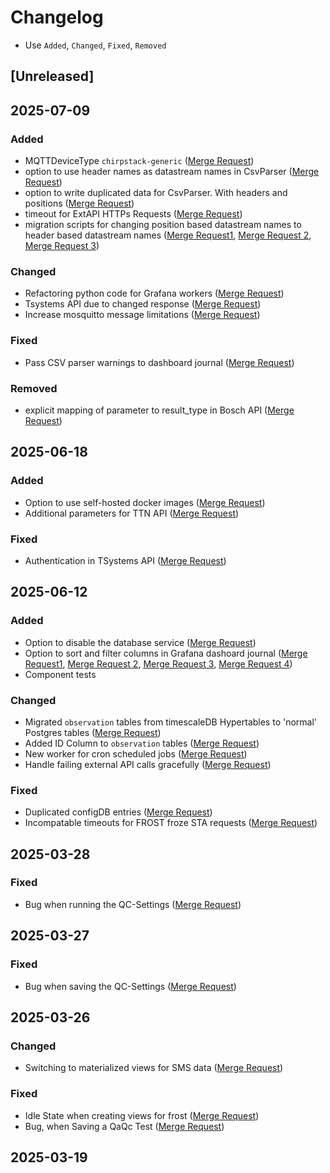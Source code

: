 # Changelog
- Use `Added`, `Changed`, `Fixed`, `Removed`

## [Unreleased]

## 2025-07-09

### Added
- MQTTDeviceType `chirpstack-generic` ([Merge Request](https://codebase.helmholtz.cloud/ufz-tsm/tsm-orchestration/-/merge_requests/383))
- option to use header names as datastream names in CsvParser ([Merge Request](https://codebase.helmholtz.cloud/ufz-tsm/tsm-orchestration/-/merge_requests/347))
- option to write duplicated data for CsvParser. With headers and positions ([Merge Request](https://codebase.helmholtz.cloud/ufz-tsm/tsm-orchestration/-/merge_requests/397))
- timeout for ExtAPI HTTPs Requests ([Merge Request](https://codebase.helmholtz.cloud/ufz-tsm/tsm-orchestration/-/merge_requests/399))
- migration scripts for changing position based datastream names to header based datastream names ([Merge Request1](https://codebase.helmholtz.cloud/ufz-tsm/tsm-orchestration/-/merge_requests/400), [Merge Request 2](https://codebase.helmholtz.cloud/ufz-tsm/tsm-orchestration/-/merge_requests/402), [Merge Request 3](https://codebase.helmholtz.cloud/ufz-tsm/tsm-orchestration/-/merge_requests/403))

### Changed
- Refactoring python code for Grafana workers ([Merge Request](https://codebase.helmholtz.cloud/ufz-tsm/tsm-orchestration/-/merge_requests/375))
- Tsystems API due to changed response ([Merge Request](https://codebase.helmholtz.cloud/ufz-tsm/tsm-orchestration/-/merge_requests/398))
- Increase mosquitto message limitations ([Merge Request](https://codebase.helmholtz.cloud/ufz-tsm/tsm-orchestration/-/merge_requests/391))

### Fixed
- Pass CSV parser warnings to dashboard journal ([Merge Request](https://codebase.helmholtz.cloud/ufz-tsm/tsm-orchestration/-/merge_requests/388))

### Removed
- explicit mapping of parameter to result_type in Bosch API ([Merge Request](https://codebase.helmholtz.cloud/ufz-tsm/tsm-orchestration/-/merge_requests/396))

## 2025-06-18

### Added
- Option to use self-hosted docker images ([Merge Request](https://codebase.helmholtz.cloud/ufz-tsm/tsm-orchestration/-/merge_requests/386))
- Additional parameters for TTN API ([Merge Request](https://codebase.helmholtz.cloud/ufz-tsm/tsm-orchestration/-/merge_requests/387))

### Fixed
- Authentication in TSystems API ([Merge Request](https://codebase.helmholtz.cloud/ufz-tsm/tsm-orchestration/-/merge_requests/387))

## 2025-06-12

### Added
- Option to disable the database service ([Merge Request](https://codebase.helmholtz.cloud/ufz-tsm/tsm-orchestration/-/merge_requests/358))
- Option to sort and filter columns in Grafana dashoard journal ([Merge Request1](https://codebase.helmholtz.cloud/ufz-tsm/tsm-orchestration/-/merge_requests/366), [Merge Request 2](https://codebase.helmholtz.cloud/ufz-tsm/tsm-orchestration/-/merge_requests/364), [Merge Request 3](https://codebase.helmholtz.cloud/ufz-tsm/tsm-orchestration/-/merge_requests/362), [Merge Request 4](https://codebase.helmholtz.cloud/ufz-tsm/tsm-orchestration/-/merge_requests/360))
- Component tests

### Changed
- Migrated `observation` tables from timescaleDB Hypertables to 'normal' Postgres tables ([Merge Request](https://codebase.helmholtz.cloud/ufz-tsm/tsm-orchestration/-/merge_requests/379))
- Added ID Column to `observation` tables ([Merge Request](https://codebase.helmholtz.cloud/ufz-tsm/tsm-orchestration/-/merge_requests/348))
- New worker for cron scheduled jobs ([Merge Request](https://codebase.helmholtz.cloud/ufz-tsm/tsm-orchestration/-/merge_requests/351))
- Handle failing external API calls gracefully ([Merge Request](https://codebase.helmholtz.cloud/ufz-tsm/tsm-orchestration/-/merge_requests/377))

### Fixed
- Duplicated configDB entries ([Merge Request](https://codebase.helmholtz.cloud/ufz-tsm/tsm-orchestration/-/merge_requests/287))
- Incompatable timeouts for FROST froze STA requests ([Merge Request](https://codebase.helmholtz.cloud/ufz-tsm/tsm-orchestration/-/merge_requests/371))

## 2025-03-28

### Fixed
- Bug when running the QC-Settings ([Merge Request](https://codebase.helmholtz.cloud/ufz-tsm/tsm-orchestration/-/merge_requests/343))

## 2025-03-27

### Fixed
- Bug when saving the QC-Settings ([Merge Request](https://codebase.helmholtz.cloud/ufz-tsm/tsm-orchestration/-/merge_requests/341))

## 2025-03-26

### Changed
- Switching to materialized views for SMS data ([Merge Request](https://codebase.helmholtz.cloud/ufz-tsm/tsm-orchestration/-/merge_requests/326))

### Fixed
- Idle State when creating views for frost ([Merge Request](https://codebase.helmholtz.cloud/ufz-tsm/tsm-orchestration/-/merge_requests/336))
- Bug, when Saving a QaQc Test ([Merge Request](https://codebase.helmholtz.cloud/ufz-tsm/tsm-orchestration/-/merge_requests/337))

## 2025-03-19
